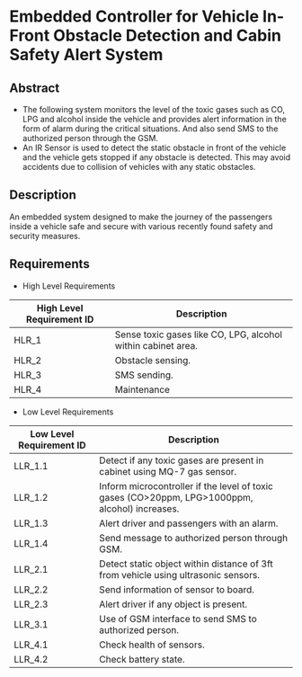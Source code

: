 # Embedded Controller for Vehicle In-Front Obstacle Detection and Cabin Safety Alert System

## Abstract
- The following system monitors the level of the toxic gases such as CO, LPG and alcohol inside the 
vehicle and provides alert information in the form of alarm during the critical situations. And also 
send SMS to the authorized person through the GSM.
- An IR Sensor is used to detect the static obstacle in front of the vehicle and the vehicle gets stopped if 
any obstacle is detected. This may avoid accidents due to collision of vehicles with any static 
obstacles.

## Description
An embedded system designed to make the journey of the passengers inside a vehicle safe and secure 
with various recently found safety and security measures. 

## Requirements
- High Level Requirements

|High Level Requirement ID| Description|
|--------|-------------------------------------------|
|HLR_1| Sense toxic gases like CO, LPG, alcohol within cabinet area.|
|HLR_2| Obstacle sensing.|
|HLR_3| SMS sending.|
|HLR_4| Maintenance|

- Low Level Requirements

|Low Level Requirement ID| Description|
|--------|-------------------------------------------|
|LLR_1.1| Detect if any toxic gases are present in cabinet using MQ-7 gas sensor.|
|LLR_1.2| Inform microcontroller if the level of toxic gases (CO>20ppm, LPG>1000ppm, alcohol) increases.|
|LLR_1.3| Alert driver and passengers with an alarm.| 
|LLR_1.4| Send message to authorized person through GSM.|
|LLR_2.1| Detect static object within distance of 3ft from vehicle using ultrasonic sensors.|
|LLR_2.2| Send information of sensor to board.|
|LLR_2.3| Alert driver if any object is present.|
|LLR_3.1| Use of GSM interface to send SMS to authorized person.|
|LLR_4.1| Check health of sensors.|
|LLR_4.2| Check battery state.|